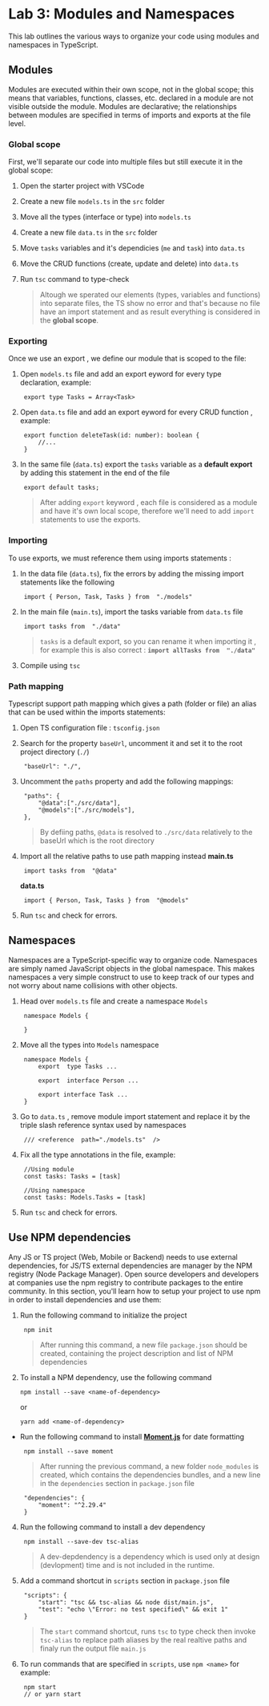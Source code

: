 # Lab 3: Modules and Namespaces

This lab outlines the various ways to organize your code using modules and namespaces in TypeScript. 


## Modules
Modules are executed within their own scope, not in the global scope; this means that variables, functions, classes, etc. declared in a module are not visible outside the module. Modules are declarative; the relationships between modules are specified in terms of imports and exports at the file level.

### Global scope
First, we'll separate our code into multiple files but still execute it in the global scope: 
1. Open the starter project with VSCode
2. Create a new file `models.ts` in the `src`  folder
3. Move all the types (interface or type) into `models.ts`
4. Create a new file `data.ts` in the `src` folder
5. Move `tasks` variables and it's dependicies (`me` and `task`) into `data.ts`
6. Move the CRUD functions (create, update and delete) into `data.ts`
7. Run `tsc` command to type-check

	> Altough we sperated our elements (types, variables and functions) into separate files, the TS show no error and that's because no file have an import statement and as result everything is considered in the **global scope**.

### Exporting
Once we use an export , we define our module that is scoped to the file: 

1. Open  `models.ts`  file  and add an export eyword for every type declaration, example:

		export type Tasks = Array<Task>
	 

2. Open `data.ts` file and add an export eyword for every CRUD  function , example:

		export function deleteTask(id: number): boolean {
			//...
		}

3. In the same file (`data.ts`) export the `tasks` variable as a **default export**  by adding this statement in the end of the file
		
		export default tasks;
	

	> After adding `export` keyword , each file is considered as a module and have it's own local scope, therefore we'll need to add `import` statements to use the exports.

### Importing
To use exports, we must reference them using imports statements :

1. In the data file (`data.ts`), fix the errors by adding the missing import statements like the following
				
		import { Person, Task, Tasks } from  "./models"
2. In the main file (`main.ts`), import the tasks variable from `data.ts` file

		import tasks from  "./data"
		

	> `tasks` is a default export, so you can rename it when importing it , for example this is also correct : **`import allTasks from  "./data"`**

3. Compile using `tsc` 

### Path mapping
Typescript support path mapping which gives a path (folder or file) an alias that can be used within the imports statements:

1. Open TS configuration file : `tsconfig.json`
2. Search for the property `baseUrl`, uncomment it and set it to the root project directory (`./`)

		"baseUrl": "./",
3. Uncomment the `paths` property and add the following mappings:
	
		"paths": {
			"@data":["./src/data"],
			"@models":["./src/models"],
		},

	> By defiing paths, `@data` is resolved to `./src/data` relatively to the baseUrl which is the root directory

4. Import all the relative paths to use path mapping instead
**main.ts**
		
		import tasks from  "@data"

	**data.ts**
	
		import { Person, Task, Tasks } from  "@models"

5. Run `tsc` and check for errors.


## Namespaces
Namespaces are a TypeScript-specific way to organize code. Namespaces are simply named JavaScript objects in the global namespace. This makes namespaces a very simple construct to use to  keep track of our types and not worry about name collisions with other objects.

1. Head over `models.ts` file and create a namespace `Models`

		namespace Models {
			
		}
2. Move all the types into `Models` namespace 
	
		namespace Models {
			export  type Tasks ...

			export  interface Person ...

			export interface Task ...
		}

3. Go to `data.ts` , remove module import statement and replace it by the triple slash reference syntax used by namespaces

		/// <reference  path="./models.ts"  />

4. Fix all the type annotations in the file, example:
	
		//Using module
		const tasks: Tasks = [task]
		
		//Using namespace
		const tasks: Models.Tasks = [task]


5. Run `tsc` and check for errors.
		

## Use NPM dependencies
Any JS or TS project (Web, Mobile or Backend) needs to use external dependencies, for JS/TS external dependencies are manager by the NPM registry (Node Package Manager). Open source developers and developers at companies use the npm registry to contribute packages to the entire community.
In this section, you'll learn how to setup your project to use npm in order to install dependencies and use them:

1. Run the following command to initialize the project

		npm init

	> After running this command, a new file `package.json` should be created, containing the project description and list of NPM dependencies


2.  To install a NPM dependency, use the following command
	
		npm install --save <name-of-dependency>
	or
			
		yarn add <name-of-dependency>
	
 - Run the following command to install **[Moment.js](https://momentjs.com/)** for date formatting
	
		npm install --save moment
	
	> After running the previous command, a new folder `node_modules` is created, which contains the dependencies bundles, and a new line in the `dependencies` section  in `package.json` file
	
		"dependencies": {
			"moment": "^2.29.4"
		}

4. Run the following command to install a dev dependency
	
		npm install --save-dev tsc-alias

	> A dev-depdendency is a dependency which is used only at design (devlopment) time and is not included in the runtime.


2. Add a command shortcut in `scripts` section in `package.json` file
	
		"scripts": {
			"start": "tsc && tsc-alias && node dist/main.js",
			"test": "echo \"Error: no test specified\" && exit 1"
		}
	
	> The `start` command shortcut, runs `tsc` to type check then invoke `tsc-alias` to replace path aliases by the real realtive paths and finaly run the output file `main.js`

6. To run commands that are specified in `scripts`,  use `npm <name>` for example:
		
		npm start 
		// or yarn start


